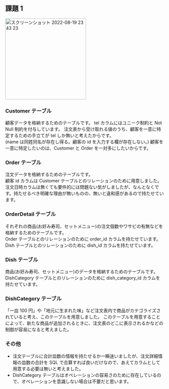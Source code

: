 ## 課題 1

<img width="256" alt="スクリーンショット 2022-08-19 23 43 23" src="https://user-images.githubusercontent.com/76472239/185644398-c4f907a4-6a43-4db4-89b3-04d1a885b681.png">


### Customer テーブル

顧客データを格納するためのテーブルです。
tel カラムにはユニーク制約と Not Null 制約を付与しています。
注文表から受け取れる値のうち、顧客を一意に特定するための手立てが tel しか無いと考えたからです。  
(name は同姓同名が存在し得る。顧客の id を入力する欄が存在しない。)
顧客を一意に特定したいのは、Customer と Order を一対多にしたいからです。

### Order テーブル

注文データを格納するためのテーブルです。  
顧客 id カラムは Customer テーブルとのリレーションのために用意しました。  
注文日時カラムは無くても要件的には問題ない気がしましたが、なんとなくです。持たせるべき明確な理由が無いものの、無いと違和感があるので持たせています。

### OrderDetail テーブル

それぞれの商品(お好み寿司、セットメニュー)の注文個数やワサビの有無などを格納するためのテーブルです。  
Order テーブルとのリレーションのために order_id カラムを持たせています。  
Dish テーブルとのリレーションのために dish_id カラムを持たせています。

### Dish テーブル

商品(お好み寿司、セットメニュー)のデータを格納するためのテーブルです。
DishCategory テーブルとのリレーションのために dish_category_id カラムを持たせています。

### DishCategory テーブル

「一皿 100 円」や「地元に生まれた味」など注文表内で商品がカテゴライズされていると考え、このテーブルを用意しました。 このテーブルを用意することによって、新たな商品が追加されるときに、注文表のどこに表示されるかなどの制御が容易になると考えました。

### その他

- 注文テーブルに合計皿数の情報を持たせるか一瞬迷いましたが、注文詳細情報の皿数の合計を SQL で合算すれば良いだけなので、あえてカラムとして用意する必要は無いと考えました。
- DishCategory テーブルはオペレーションの容易さのために存在しているので、オペレーションを意識しない場合は不要だと思います。
